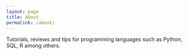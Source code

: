 ```yaml
---
layout: page
title: About
permalink: /about/
---
```


Tutorials, reviews and tips for programming languages such as Python, SQL, R among others. 

